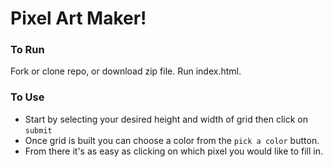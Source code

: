 # Pixel Art Maker!
### To Run
Fork or clone repo, or download zip file. Run index.html.
### To Use
- Start by selecting your desired height and width of grid then click on `submit`
- Once grid is built you can choose a color from the `pick a color` button.
- From there it's as easy as clicking on which pixel you would like to fill in.
